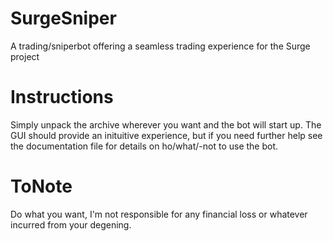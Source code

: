 # SurgeSniper
A trading/sniperbot offering a seamless trading experience for the Surge project

# Instructions
Simply unpack the archive wherever you want and the bot will start up. The GUI should provide an inituitive experience, but if you need further help see the documentation file for details on ho/what/-not to use the bot.

# ToNote
Do what you want, I'm not responsible for any financial loss or whatever incurred from your degening.

